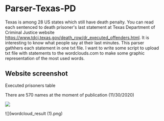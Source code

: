 # Parser-Texas-PD
Texas is among 28 US states which still have death penalty. You can read each sentenced to death prisoner's last statement at Texas Department of Criminal Justice website https://www.tdcj.texas.gov/death_row/dr_executed_offenders.html.
It is interesting to know what people say at their last minutes.
This parser gathhers each statement in one txt file.
I want to write some script to upload txt file with statements to the wordclouds.com to make some graphic representation of the most 
used words.

## Website screenshot
Executed prisoners table

There are 570 names at the moment of publication (11/30/2020)

![](TPD.JPG)

![](wordcloud_result (1).png)
